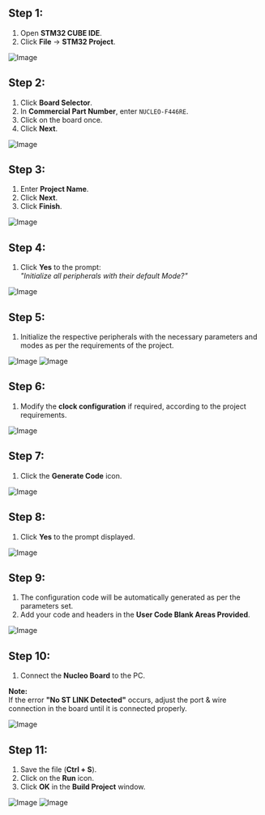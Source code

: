 ## Step 1:
1. Open **STM32 CUBE IDE**.
2. Click **File** → **STM32 Project**.

![Image](..\Images\Steps\1.png)


## Step 2:
1. Click **Board Selector**.
2. In **Commercial Part Number**, enter `NUCLEO-F446RE`.
3. Click on the board once.
4. Click **Next**.

![Image](..\Images\Steps\2.png)

## Step 3:
1. Enter **Project Name**.
2. Click **Next**.
3. Click **Finish**.

![Image](..\Images\Steps\3a.png)

## Step 4:
1. Click **Yes** to the prompt:  
   *"Initialize all peripherals with their default Mode?"*

![Image](..\Images\Steps\5.png)

## Step 5:
1. Initialize the respective peripherals with the necessary parameters and modes as per the requirements of the project.

![Image](..\Images\Steps\6a.png)
![Image](..\Images\Steps\8.png)

## Step 6:
1. Modify the **clock configuration** if required, according to the project requirements.

![Image](..\Images\Steps\9.png)

## Step 7:
1. Click the **Generate Code** icon.

![Image](..\Images\Steps\10.png)

## Step 8:
1. Click **Yes** to the prompt displayed.

![Image](..\Images\Steps\11.png)

## Step 9:
1. The configuration code will be automatically generated as per the parameters set.
2. Add your code and headers in the **User Code Blank Areas Provided**.

![Image](..\Images\Steps\12a.png)

## Step 10:
1. Connect the **Nucleo Board** to the PC.
<!---
[![Image](..\Images\Steps\16c.jpg)]: #
-->
   **Note:**  
   If the error **"No ST LINK Detected"** occurs, adjust the port & wire connection in the board until it is connected properly.

   ![Image](..\Images\Steps\16e1.png)

## Step 11:
1. Save the file (**Ctrl + S**).
2. Click on the **Run** icon.
3. Click **OK** in the **Build Project** window.

![Image](..\Images\Steps\15.png)
![Image](..\Images\Steps\16.png)